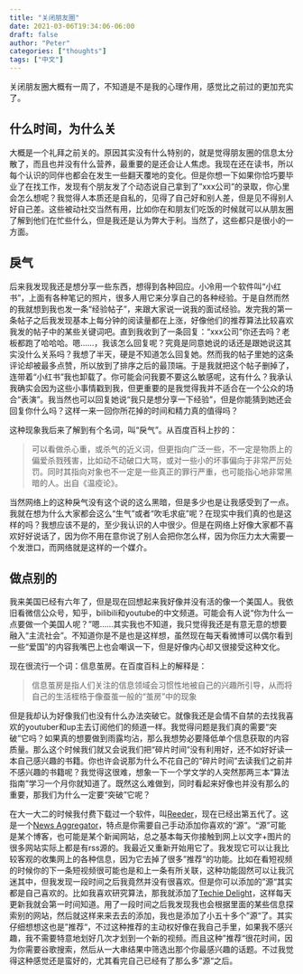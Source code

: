 ```yaml
---
title: "关闭朋友圈"
date: 2021-03-06T19:34:06-06:00
draft: false
author: "Peter"
categories: ["thoughts"]
tags: ["中文"]
---
```


关闭朋友圈大概有一周了，不知道是不是我的心理作用，感觉比之前过的更加充实了。

## 什么时间，为什么关

大概是一个礼拜之前关的。原因其实没有什么特别的，就是觉得朋友圈的信息太分散了，而且也并没有什么营养，最重要的是还会让人焦虑。我现在还在读书，所以每个认识的同伴也都会在发生一些翻天覆地的变化。但是你想一下如果你恰巧要毕业了在找工作，发现有个朋友发了个动态说自己拿到了”xxx公司”的录取，你心里会怎么想呢？我觉得人本质还是自私的，见得了自己好和别人差，但是见不得别人好自己差。这些被动社交当然有用，比如你在和朋友们吃饭的时候就可以从朋友圈了解到他们在忙些什么，但是我还是认为弊大于利。当然了，这些都只是很小的一方面。

## 戾气

后来我发现我还是想分享一些东西，想得到各种回应。小冷用一个软件叫“小红书”，上面有各种笔记的照片，很多人用它来分享自己的各种经验。于是自然而然的我就想到我也发一条“经验帖子”，来跟大家说一说我的面试经验。发完我的第一条帖子之后我发现基本上每分钟的阅读量都在上涨，好像他们的推荐算法比较喜欢我发的帖子中的某些关键词吧。直到我收到了一条回复：“xxx公司”你还去吗？老板都跑了哈哈哈。嗯……，我该怎么回复呢？究竟是同意她说的话还是跟她说这其实没什么关系吗？我想了半天，硬是不知道怎么回复她。然而我的帖子里她的这条评论却被最多点赞，所以放到了排序之后的最顶端。于是我就把这个帖子删掉了，连带着“小红书”我也卸载了。你可能会问我要不要这么敏感呢，这有什么？我承认我确实会因为这些小事情戳到我，但更重要的是我觉得我并不适合在一个公众的场合“表演”。我当然也可以回复她说“我只是想分享一下经验”，但是你能猜到她还会回复你什么吗？这样一来一回你所花掉的时间和精力真的值得吗？

这种现象我后来了解到有个名词，叫“戾气”。从百度百科上抄的：
> 可以看做杀心重，或杀气的近义词，但更指向广泛一些，不一定是物质上的偏爱杀戮残害，比如动不动破口大骂，或对一些小的坏事偏向于非常严厉处罚。同时其指向对象也不一定是一些真正的罪行严重，也可能指心地非常黑暗的人。出自《温疫论》。

当然网络上的这种戾气没有这个说的这么黑暗，但是多少也是让我感受到了一点。我就在想为什么大家都会这么“生气”或者“吹毛求疵”呢？在现实中我们真的也是这样的吗？我想应该不是的，至少我认识的人中很少。但是在网络上好像大家都不喜欢好好说话了，因为你不用在意你说了别人会把你怎么样，因为你压力太大需要一个发泄口，而网络就是这样的一个媒介。


## 做点别的

我来美国已经有六年了，但是现在回想起来我好像并没有活的像一个美国人。我依旧看微信公众号，知乎，bilibili和youtube的中文频道。可能会有人说“你为什么一点要做一个美国人呢？”嗯……其实我也不知道，我只觉得我还是有意无意的想要融入“主流社会”。不知道你是不是也是这样想，虽然现在每天看微博可以偶尔看到一些“爱国”的内容我嘴巴上也会嘲讽一下，但是好像内心却又很接受这种文化。


现在很流行一个词：信息茧房。在百度百科上的解释是：
> 信息茧房是指人们关注的信息领域会习惯性地被自己的兴趣所引导，从而将自己的生活桎梏于像蚕茧一般的“茧房”中的现象

但是我却认为好像我们也没有什么办法突破它。就像我还是会情不自禁的去找我喜欢的youtuber和up主去订阅他们的频道一样。我觉得问题是我们真的需要“突破”它吗？如果真的想要做到雨露均沾，那么我想势必要降低单个信息获取的内容质量。那么这个时候我们就又会说我们把“碎片时间”没有利用好，还不如好好读一本自己感兴趣的书籍。你也许会说那为什么不花自己的“碎片时间”去读我们之前并不感兴趣的书籍呢？我觉得这很难，想象一下一个学文学的人突然那两三本“算法指南”学习一个月你就知道了。既然这么难做到，同时看起来好像也并没有那么的重要，那我们为什么一定要“突破”它呢？

在大一大二的时候我付费下载过一个软件，叫[Reeder](https://reederapp.com)，现在已经出第五代了。这是一个[News Aggregator](https://en.wikipedia.org/wiki/News_aggregator)，特点是你需要自己手动添加你喜欢的“源”。“源”可能是某个博客，也可能是某个新闻网站，总之基本每天你接触到网上以文字+图片的很多网站实际上都是有rss源的。我最近又重新开始用它了。我发现它可以让我比较客观的收集网上的各种信息，因为它去掉了很多”推荐“的功能。比如在看短视频的时候你的下一条短视频很可能也是和上一条有所关联，这种功能固然可以让我沉迷其中，但我发现一段时间之后我竟然并没有很喜欢。但是你可以添加的”源“其实都是自己喜欢的。比如我喜欢研究算法，那我就添加了[Techie Delight](https://www.techiedelight.com)，这样每天更新我就会第一时间知道。用了一段时间之后我发现我也会根据里面的某些信息探索别的网站，然后就这样来来去去的添加，我也是添加了小五十多个”源“了。其实仔细想想这也是”推荐“，不过这种推荐的主动权好像在我自己手里，如果我不感兴趣，我不需要特意地划好几次才划到一个新的视频。而且这种”推荐“很花时间，因为你需要谷歌搜索，然后从一大串结果中筛选出那个你最感兴趣的话题。不过我觉得这种感觉还是蛮好的，尤其看完自己已经有了那么多”源“之后。




